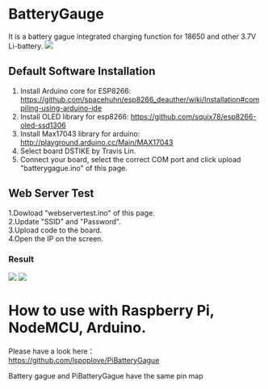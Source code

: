 # BatteryGauge
It is a battery gague integrated charging function for 18650 and other 3.7V Li-battery.
![](https://github.com/lspoplove/D-duino/blob/master/Documents/batterygague.jpg)
## Default Software Installation
1. Install Arduino core for ESP8266: https://github.com/spacehuhn/esp8266_deauther/wiki/Installation#compiling-using-arduino-ide  
2. Install OLED library for esp8266: https://github.com/squix78/esp8266-oled-ssd1306
3. Install Max17043 library for arduino: http://playground.arduino.cc/Main/MAX17043
4. Select board DSTIKE by Travis Lin.
5. Connect your board, select the correct COM port and click upload "batterygague.ino" of this page.
## Web Server Test
1.Dowload "webservertest.ino" of this page.  
2.Update "SSID" and "Password".   
3.Upload code to the board.  
4.Open the IP on the screen.  
### Result
![](https://github.com/lspoplove/D-duino/blob/master/Documents/batterygauge.png)
![](https://github.com/lspoplove/D-duino/blob/master/Documents/batterygaugetwo.png)

# How to use with Raspberry Pi, NodeMCU, Arduino.

Please have a look here：  
https://github.com/lspoplove/PiBatteryGague  

Battery gague and PiBatteryGague have the same pin map  
